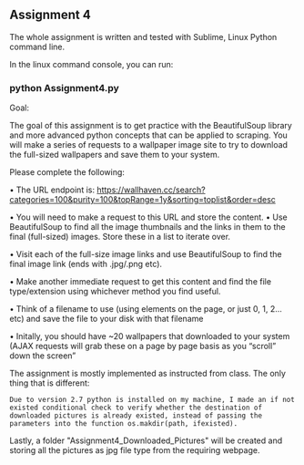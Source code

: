 
## Assignment 4 

The whole assignment is written and tested with Sublime, Linux Python command line. 


In the linux command console, you can run:

### python Assignment4.py


Goal:

The goal of this assignment is to get practice with the BeautifulSoup library and more advanced python concepts that can be applied to scraping. You will make a series of requests to a wallpaper image site to try to download the full-sized wallpapers and save them to your system.

Please complete the following:

•	The URL endpoint is: https://wallhaven.cc/search?categories=100&purity=100&topRange=1y&sorting=toplist&order=desc

•	You will need to make a request to this URL and store the content.
•	Use BeautifulSoup to find all the image thumbnails and the links in them to the final (full-sized) images. Store these in a list to iterate over.

•	Visit each of the full-size image links and use BeautifulSoup to find the final image link (ends with .jpg/.png etc).

•	Make another immediate request to get this content and find the file type/extension using whichever method you find useful.

•	Think of a filename to use (using elements on the page, or just 0, 1, 2... etc) and save the file to your disk with that filename

•	Initally, you should have ~20 wallpapers that downloaded to your system (AJAX requests will grab these on a page by page basis as you “scroll” down the screen”



The assignment is mostly implemented as instructed from class. The only thing that is different:

    Due to version 2.7 python is installed on my machine, I made an if not existed conditional check to verify whether the destination of downloaded pictures is already existed, instead of passing the parameters into the function os.makdir(path, ifexisted). 

Lastly, a folder "Assignment4_Downloaded_Pictures" will be created and storing all the pictures as jpg  file type from the requiring webpage.
